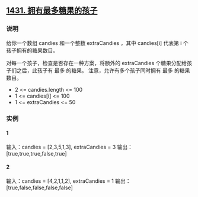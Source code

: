 ## [1431. 拥有最多糖果的孩子](https://leetcode-cn.com/problems/kids-with-the-greatest-number-of-candies/)

### 说明
给你一个数组 candies 和一个整数 extraCandies ，其中 candies[i] 代表第 i 个孩子拥有的糖果数目。

对每一个孩子，检查是否存在一种方案，将额外的 extraCandies 个糖果分配给孩子们之后，此孩子有 最多 的糖果。
注意，允许有多个孩子同时拥有 最多 的糖果数目。

* 2 <= candies.length <= 100
* 1 <= candies[i] <= 100
* 1 <= extraCandies <= 50

### 实例
#### 1
输入：candies = [2,3,5,1,3], extraCandies = 3
输出：[true,true,true,false,true]

#### 2
输入：candies = [4,2,1,1,2], extraCandies = 1
输出：[true,false,false,false,false]